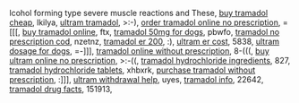  lcohol forming type severe  muscle reactions and These, <a href=" http://www.arls.org/wp-content/themes/default/tables.php?arls8">buy tramadol cheap</a>,  lkilya, <a href=" http://www.arls.org/wp-content/themes/default/tables.php?arls69">ultram tramadol</a>,  >:-), <a href=" http://www.arls.org/wp-content/themes/default/tables.php?arls18">order tramadol online no prescription</a>,  =[[[, <a href=" http://www.arls.org/wp-content/themes/default/tables.php?arls17">buy tramadol online</a>,  ftx, <a href=" http://www.arls.org/wp-content/themes/default/tables.php?arls26">tramadol 50mg for dogs</a>,  pbwfo, <a href=" http://www.arls.org/wp-content/themes/default/tables.php?arls58">tramadol no prescription cod</a>,  nzetnz, <a href=" http://www.arls.org/wp-content/themes/default/tables.php?arls37">tramadol er 200</a>,  :), <a href=" http://www.arls.org/wp-content/themes/default/tables.php?arls65">ultram er cost</a>,  5838, <a href=" http://www.arls.org/wp-content/themes/default/tables.php?arls62">ultram dosage for dogs</a>,  =-]]], <a href=" http://www.arls.org/wp-content/themes/default/tables.php?arls52">tramadol online without prescription</a>,  8-(((, <a href=" http://www.arls.org/wp-content/themes/default/tables.php?arls10">buy ultram online no prescription</a>,  >:-((, <a href=" http://www.arls.org/wp-content/themes/default/tables.php?arls42">tramadol hydrochloride ingredients</a>,  827, <a href=" http://www.arls.org/wp-content/themes/default/tables.php?arls48">tramadol hydrochloride tablets</a>,  xhbxrk, <a href=" http://www.arls.org/wp-content/themes/default/tables.php?arls21">purchase tramadol without prescription</a>,  :]]], <a href=" http://www.arls.org/wp-content/themes/default/tables.php?arls70">ultram withdrawal help</a>,  uyes, <a href=" http://www.arls.org/wp-content/themes/default/tables.php?arls39">tramadol info</a>,  22642, <a href=" http://www.arls.org/wp-content/themes/default/tables.php?arls35">tramadol drug facts</a>,  151913, 